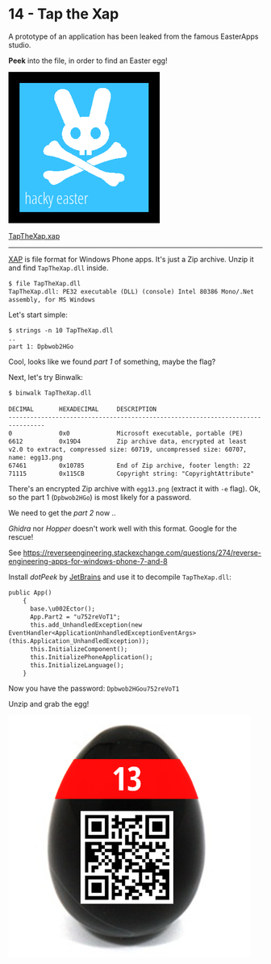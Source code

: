 # 14 - Tap the Xap

A prototype of an application has been leaked from the famous EasterApps studio.

**Peek** into the file, in order to find an Easter egg!

![](tapthexap.png)

[TapTheXap.xap](TapTheXap.xap)

---

[XAP](https://en.wikipedia.org/wiki/XAP_(file_format)) is file format for Windows Phone apps.
It's just a Zip archive. Unzip it and find `TapTheXap.dll` inside.

```
$ file TapTheXap.dll 
TapTheXap.dll: PE32 executable (DLL) (console) Intel 80386 Mono/.Net assembly, for MS Windows
```

Let's start simple:
```
$ strings -n 10 TapTheXap.dll
..
part 1: Dpbwob2HGo
```

Cool, looks like we found _part 1_ of something, maybe the flag?

Next, let's try Binwalk:
```
$ binwalk TapTheXap.dll 

DECIMAL       HEXADECIMAL     DESCRIPTION
--------------------------------------------------------------------------------
0             0x0             Microsoft executable, portable (PE)
6612          0x19D4          Zip archive data, encrypted at least v2.0 to extract, compressed size: 60719, uncompressed size: 60707, name: egg13.png
67461         0x10785         End of Zip archive, footer length: 22
71115         0x115CB         Copyright string: "CopyrightAttribute"
```

There's an encrypted Zip archive with `egg13.png` (extract it with `-e` flag).
Ok, so the part 1 (`Dpbwob2HGo`) is most likely for a password. 

We need to get the _part 2_ now ..

_Ghidra_ nor _Hopper_ doesn't work well with this format. Google for the rescue!

See https://reverseengineering.stackexchange.com/questions/274/reverse-engineering-apps-for-windows-phone-7-and-8

Install _dotPeek_ by [JetBrains](https://www.jetbrains.com/) and use it to
decompile `TapTheXap.dll`:
```
public App()
    {
      base.\u002Ector();
      App.Part2 = "u752reVoT1";
      this.add_UnhandledException(new EventHandler<ApplicationUnhandledExceptionEventArgs>(this.Application_UnhandledException));
      this.InitializeComponent();
      this.InitializePhoneApplication();
      this.InitializeLanguage();
    }
```

Now you have the password: `Dpbwob2HGou752reVoT1`

Unzip and grab the egg!

![](egg13.png)
